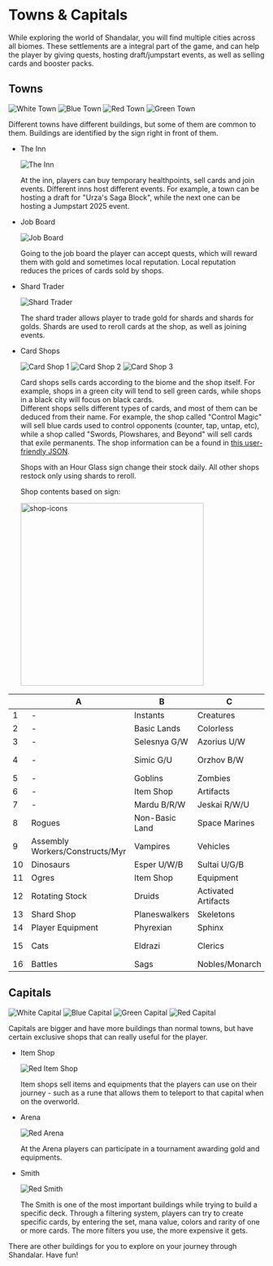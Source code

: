 # Towns & Capitals

While exploring the world of Shandalar, you will find multiple cities across all biomes. These settlements are a integral part of the game, and can help the player by giving quests, hosting draft/jumpstart events, as well as selling cards and booster packs.

## Towns

![White Town](https://github.com/user-attachments/assets/db05a9ab-f731-4fea-8f02-772d933ecaec)
![Blue Town](https://github.com/user-attachments/assets/ae89a6a0-1088-429b-a14c-0521e9750f5a)
![Red Town](https://github.com/user-attachments/assets/5596b9d5-8d21-4d8b-9ad8-aeeace22ed30)
![Green Town](https://github.com/user-attachments/assets/0482ae8a-2dae-4855-9c12-38c9b0f49269)

Different towns have different buildings, but some of them are common to them. Buildings are identified by the sign right in front of them.

- The Inn

    ![The Inn](https://github.com/user-attachments/assets/2e2f8454-051a-404d-abcf-645b362e2db6)

    At the inn, players can buy temporary healthpoints, sell cards and join events. Different inns host different events. For example, a town can be hosting a draft for "Urza's Saga Block", while the next one can be hosting a Jumpstart 2025 event.

- Job Board
    
    ![Job Board](https://github.com/user-attachments/assets/d913eb70-75f2-424c-8307-5ee6207d92e5)

    Going to the job board the player can accept quests, which will reward them with gold and sometimes local reputation. Local reputation reduces the prices of cards sold by shops.

- Shard Trader

    ![Shard Trader](https://github.com/user-attachments/assets/19eb6bd0-a002-4ac0-906e-ad9663903f72)

    The shard trader allows player to trade gold for shards and shards for golds. Shards are used to reroll cards at the shop, as well as joining events.

- Card Shops

    ![Card Shop 1](https://github.com/user-attachments/assets/468ee561-7b57-4246-9f18-91d3a71012a0)
    ![Card Shop 2](https://github.com/user-attachments/assets/f6459859-c745-4e58-a17d-bef689a57c2b)
    ![Card Shop 3](https://github.com/user-attachments/assets/e80eedeb-7b25-4d57-a285-10f44a18a47d)

    Card shops sells cards according to the biome and the shop itself. For example, shops in a green city will tend to sell green cards, while shops in a black city will focus on black cards.  
    Different shops sells different types of cards, and most of them can be deduced from their name. For example, the shop called "Control Magic" will sell blue cards used to control opponents (counter, tap, untap, etc), while a shop called "Swords, Plowshares, and Beyond" will sell cards that exile permanents. The shop information can be a found in [this user-friendly JSON](https://github.com/Card-Forge/forge/blob/master/forge-gui/res/adventure/Shandalar/world/shops.json).  
  
    Shops with an Hour Glass sign change their stock daily. All other shops restock only using shards to reroll. 
  
    Shop contents based on sign:

  
  <img width="360" alt="shop-icons" src="https://github.com/user-attachments/assets/20144079-c8c2-407e-b523-6e995e75d78c" />

| |A |B |C |D |E |F |G
|---------------|---------------|---------------|---------------|---------------|---------------|---------------|---------------|
|1|-|Instants|Creatures|Green|Red|White|Pirates	
|2|-|Basic Lands|Colorless|Black|Blue|Gold|-
|3|-|Selesnya G/W|Azorius U/W|Dimir B/U|Rakdos B/R|Gruul G/R|-
|4|-|Simic G/U|Orzhov B/W|Izzet R/U|Golgari B/G| Boros R/W|-
|5|-|Goblins|Zombies|Humans|Elves|Merfolk|-
|6|-|Item Shop|Artifacts|Angels|Golems|Slivers|Assassins
|7|-|Mardu B/R/W|Jeskai R/W/U|Naya R/G/W|Enchantments|5 Color|Squirrels
|8|Rogues|Non-Basic Land|Space Marines|Necrons|Chaos|Tyranids|Dragons
|9|Assembly Workers/Constructs/Myr|Vampires|Vehicles|Grixis R/U/B|Jund R/G/B|Temur R/G/U|Minotaurs
|10|Dinosaurs|Esper U/W/B|Sultai U/G/B|Bant B/W/G|Abzan G/W/B|Dwarfs|Devils
|11|Ogres|Item Shop|Equipment|Soldiers|Boosters|D&D|Demons
|12|Rotating Stock|Druids|Activated Artifacts|Birds|Wolves|Knights|Walls
|13|Shard Shop|Planeswalkers|Skeletons|Birds|Shamans|Wizards|Sagas
|14|Player Equipment|Phyrexian|Sphinx|Hydras|Spiders|Insects|Changelings
|15|Cats|Eldrazi|Clerics|Mutants/Mutate|Horrors|Transform Cards|Universe Beyond
|16|Battles|Sags|Nobles/Monarch|Giants|Sea Creatures|Snow|Boosters



## Capitals

![White Capital](https://github.com/user-attachments/assets/02103549-559e-401f-b214-c382e8a94e2c)
![Blue Capital](https://github.com/user-attachments/assets/96d56f88-7dbf-4de9-9b59-790efda00194)
![Green Capital](https://github.com/user-attachments/assets/20931954-e464-4c44-a72c-0b689365d23a)
![Red Capital](https://github.com/user-attachments/assets/3d2d1aac-3293-429e-8e91-ca5d5bff81a2)

Capitals are bigger and have more buildings than normal towns, but have certain exclusive shops that can really useful for the player.

- Item Shop

    ![Red Item Shop](https://github.com/user-attachments/assets/3ef4b8dc-a6be-4829-be8d-147ec939d815)

    Item shops sell items and equipments that the players can use on their journey - such as a rune that allows them to teleport to that capital when on the overworld.

- Arena

    ![Red Arena](https://github.com/user-attachments/assets/3f2ab46d-e5cd-4038-9d59-276889caece8)

    At the Arena players can participate in a tournament awarding gold and equipments.

- Smith

    ![Red Smith](https://github.com/user-attachments/assets/39edca81-73d7-4130-8967-ed5ea42e1970)

    The Smith is one of the most important buildings while trying to build a specific deck. Through a filtering system, players can try to create specific cards, by entering the set, mana value, colors and rarity of one or more cards. The more filters you use, the more expensive it gets.

There are other buildings for you to explore on your journey through Shandalar. Have fun!






